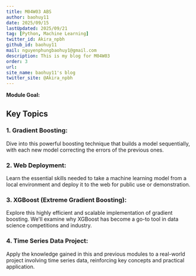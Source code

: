 ```yaml
---
title: M04W03 ABS
author: baohuy11
date: 2025/09/15
lastUpdated: 2025/09/21
tag: [Python, Machine Learning]
twitter_id: Akira_npbh
github_id: baohuy11
mail: nguyenphungbaohuy1@gmail.com
description: This is my blog for M04W03
order: 3
url: 
site_name: baohuy11's blog
twitter_site: @Akira_npbh
---
```





**Module Goal:** 

## Key Topics

### **1. Gradient Boosting:** 

Dive into this powerful boosting technique that builds a model sequentially, with each new model correcting the errors of the previous ones.

### **2. Web Deployment:** 

Learn the essential skills needed to take a machine learning model from a local environment and deploy it to the web for public use or demonstration.

### **3. XGBoost (Extreme Gradient Boosting):** 

Explore this highly efficient and scalable implementation of gradient boosting. We'll examine why XGBoost has become a go-to tool in data science competitions and industry.

### **4. Time Series Data Project:** 

Apply the knowledge gained in this and previous modules to a real-world project involving time series data, reinforcing key concepts and practical application.

